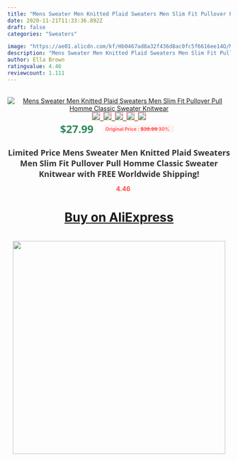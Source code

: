 ```yaml
---
title: "Mens Sweater Men Knitted Plaid Sweaters Men Slim Fit Pullover Pull Homme Classic Sweater Knitwear"
date: 2020-11-21T11:33:36.892Z
draft: false
categories: "Sweaters"

image: "https://ae01.alicdn.com/kf/Hb0467ad8a32f436d8ac0fc5f6616ee14O/Mens-Sweater-Men-Knitted-Plaid-Sweaters-Men-Slim-Fit-Pullover-Pull-Homme-Classic-Sweater-Knitwear.png_220x220.png"
description: "Mens Sweater Men Knitted Plaid Sweaters Men Slim Fit Pullover Pull Homme Classic Sweater Knitwear"
author: Ella Brown
ratingvalue: 4.46
reviewcount: 1.111
---
```

<br>
<div style="text-align: center;">
<a href="https://s.click.aliexpress.com/e/_Ac1K05" target="_blank" rel="nofollow noopener noreferrer"><img alt="Mens Sweater Men Knitted Plaid Sweaters Men Slim Fit Pullover Pull Homme Classic Sweater Knitwear" class="magnifier-image" src="https://ae01.alicdn.com/kf/Hb0467ad8a32f436d8ac0fc5f6616ee14O/Mens-Sweater-Men-Knitted-Plaid-Sweaters-Men-Slim-Fit-Pullover-Pull-Homme-Classic-Sweater-Knitwear.png_220x220.png_640x640.jpg">
<br>
<img style="border:1px solid salmon" src="https://ae01.alicdn.com/kf/Hb0467ad8a32f436d8ac0fc5f6616ee14O/Mens-Sweater-Men-Knitted-Plaid-Sweaters-Men-Slim-Fit-Pullover-Pull-Homme-Classic-Sweater-Knitwear.png_120x120.jpg">&nbsp;&nbsp;<img style="border:1px solid salmon" src="https://ae01.alicdn.com/kf/H0098e4ad5d9648e38b1ef96fc5d715dcJ/Mens-Sweater-Men-Knitted-Plaid-Sweaters-Men-Slim-Fit-Pullover-Pull-Homme-Classic-Sweater-Knitwear.jpg_120x120.jpg">&nbsp;&nbsp;<img style="border:1px solid salmon" src="https://ae01.alicdn.com/kf/H5d4a959a7c8e4f5cb77692ad7e17c8b58/Mens-Sweater-Men-Knitted-Plaid-Sweaters-Men-Slim-Fit-Pullover-Pull-Homme-Classic-Sweater-Knitwear.jpg_120x120.jpg">&nbsp;&nbsp;<img style="border:1px solid salmon" src="https://ae01.alicdn.com/kf/H2226de75e8114aceb4be866c5b4ad8695/Mens-Sweater-Men-Knitted-Plaid-Sweaters-Men-Slim-Fit-Pullover-Pull-Homme-Classic-Sweater-Knitwear.jpg_120x120.jpg">&nbsp;&nbsp;<img style="border:1px solid salmon" src="https://ae01.alicdn.com/kf/H004a31ff67064fb3ab62efacbf3e2386A/Mens-Sweater-Men-Knitted-Plaid-Sweaters-Men-Slim-Fit-Pullover-Pull-Homme-Classic-Sweater-Knitwear.jpg_120x120.jpg"></a></div><br0>
<div style="text-align: center;"><span style="background-color: white; border: 0px; box-sizing: border-box; color: seagreen; display: inline-block; font-family: &quot;open sans&quot; , &quot;arial&quot; , &quot;helvetica&quot; , sans-serif , &quot;heiti&quot;; font-size: 24px; font-stretch: inherit; font-weight: 700; line-height: inherit; margin: 0px 10px 0px 0px; padding: 0px; vertical-align: middle;">$27.99 </span>
<span style="background: rgb(255 , 241 , 241); border-radius: 3px; border: 0px; box-sizing: border-box; color: #ff4747; display: inline-block; font-family: inherit; font-size: 12px; font-stretch: inherit; font-style: inherit; font-variant: inherit; font-weight: 600; line-height: inherit; margin: 0px; padding: 2px 5px; transform: scale(0.9); vertical-align: middle;">Original Price : <b style="text-decoration: line-through;">$39.99 </b> 30%&nbsp;&nbsp;</span></div>
<h1 style="color: #333333; display: inline-block; font-family: &quot;open sans&quot; , &quot;arial&quot; , &quot;helvetica&quot; , sans-serif , &quot;heiti&quot;; font-size: 18px; font-stretch: inherit; font-weight: 700; text-align: center;">Limited Price Mens Sweater Men Knitted Plaid Sweaters Men Slim Fit Pullover Pull Homme Classic Sweater Knitwear with FREE Worldwide Shipping!</h1>
<div style="color: #ff4747; text-align: center;">
<img src="https://4.bp.blogspot.com/-M0ZcTcb-5uY/XleCXlxnR4I/AAAAAAAAAEc/OrjgMkXV1oMQFaCRZj5HQwOCBcu3w1FegCPcBGAYYCw/s1600/star.png" style="height: 15px;">&nbsp;<b>4.46</b></div>
<div class="button_cont" align="center"><a class="buynow_a" href="https://s.click.aliexpress.com/e/_Ac1K05" target="_blank" rel="nofollow noopener noreferrer"><H1>Buy on AliExpress</H1></a></div><br>
<div class="separator" style="clear: both; text-align: center;">
<img src="https://lh3.googleusercontent.com/-pTy5HemUv9M/XlePHvY0dAI/AAAAAAAAAE4/0nX5iRUoIWY8eMW9Dpxeirr157OZliDIgCLcBGAsYHQ/s1600/badge.gif" width="480">
</div>
